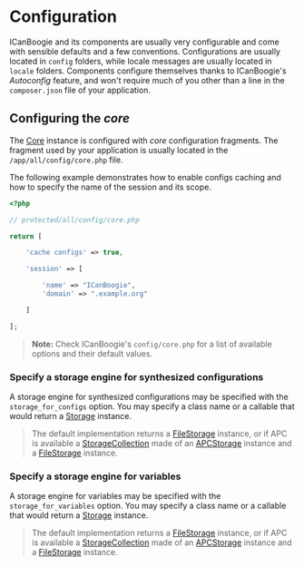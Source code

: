 # Configuration

ICanBoogie and its components are usually very configurable and come with sensible defaults and a
few conventions. Configurations are usually located in `config` folders, while locale messages are
usually located in `locale` folders. Components configure themselves thanks to ICanBoogie's
_Autoconfig_ feature, and won't require much of you other than a line in the
`composer.json` file of your application.





## Configuring the _core_

The [Core][] instance is configured with _core_ configuration fragments. The fragment used by your
application is usually located in the `/app/all/config/core.php` file.

The following example demonstrates how to enable configs caching and how to specify the name
of the session and its scope.

```php
<?php

// protected/all/config/core.php

return [

	'cache configs' => true,

	'session' => [

		'name' => "ICanBoogie",
		'domain' => ".example.org"

	]

];
```

> **Note:** Check ICanBoogie's `config/core.php` for a list of available options and their default values.





### Specify a storage engine for synthesized configurations

A storage engine for synthesized configurations may be specified with the
`storage_for_configs` option. You may specify a class name or a callable that would return a
[Storage][] instance.

> The default implementation returns a [FileStorage][] instance, or if APC is available a
[StorageCollection][] made of an [APCStorage][] instance and a [FileStorage][] instance.





### Specify a storage engine for variables

A storage engine for variables may be specified with the
`storage_for_variables` option. You may specify a class name or a callable that would return a
[Storage][] instance.

> The default implementation returns a [FileStorage][] instance, or if APC is available a
[StorageCollection][] made of an [APCStorage][] instance and a [FileStorage][] instance.





[Composer]: http://getcomposer.org/
[Core]:                http://api.icanboogie.org/icanboogie/4.0/class-ICanBoogie.Core.html
[APCStorage]:          http://api.icanboogie.org/storage/2.0/class-ICanBoogie.Storage.APCStorage.html
[FileStorage]:         http://api.icanboogie.org/storage/2.0/class-ICanBoogie.Storage.FileStorage.html
[Storage]:             http://api.icanboogie.org/storage/2.0/class-ICanBoogie.Storage.Storage.html
[StorageCollection]:   http://api.icanboogie.org/storage/2.0/class-ICanBoogie.Storage.StorageCollection.html
[composer-schema.json]: https://github.com/ICanBoogie/ICanBoogie/blob/master/lib/Autoconfig/composer-schema.json
